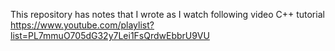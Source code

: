 This repository has notes that I wrote as I watch following video C++ tutorial  
https://www.youtube.com/playlist?list=PL7mmuO705dG32y7Lei1FsQrdwEbbrU9VU
